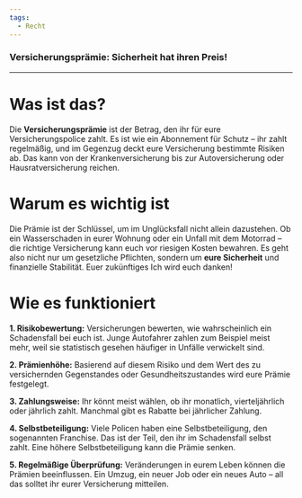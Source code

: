 ```yaml
---
tags:
  - Recht
---
```

### **Versicherungsprämie: Sicherheit hat ihren Preis!**

---

# Was ist das?

Die **Versicherungsprämie** ist der Betrag, den ihr für eure Versicherungspolice zahlt. Es ist wie ein Abonnement für Schutz – ihr zahlt regelmäßig, und im Gegenzug deckt eure Versicherung bestimmte Risiken ab. Das kann von der Krankenversicherung bis zur Autoversicherung oder Hausratversicherung reichen.

# Warum es wichtig ist

Die Prämie ist der Schlüssel, um im Unglücksfall nicht allein dazustehen. Ob ein Wasserschaden in eurer Wohnung oder ein Unfall mit dem Motorrad – die richtige Versicherung kann euch vor riesigen Kosten bewahren. Es geht also nicht nur um gesetzliche Pflichten, sondern um **eure Sicherheit** und finanzielle Stabilität. Euer zukünftiges Ich wird euch danken!

# Wie es funktioniert

**1. Risikobewertung:** Versicherungen bewerten, wie wahrscheinlich ein Schadensfall bei euch ist. Junge Autofahrer zahlen zum Beispiel meist mehr, weil sie statistisch gesehen häufiger in Unfälle verwickelt sind.

**2. Prämienhöhe:** Basierend auf diesem Risiko und dem Wert des zu versichernden Gegenstandes oder Gesundheitszustandes wird eure Prämie festgelegt.

**3. Zahlungsweise:** Ihr könnt meist wählen, ob ihr monatlich, vierteljährlich oder jährlich zahlt. Manchmal gibt es Rabatte bei jährlicher Zahlung.

**4. Selbstbeteiligung:** Viele Policen haben eine Selbstbeteiligung, den sogenannten Franchise. Das ist der Teil, den ihr im Schadensfall selbst zahlt. Eine höhere Selbstbeteiligung kann die Prämie senken.

**5. Regelmäßige Überprüfung:** Veränderungen in eurem Leben können die Prämien beeinflussen. Ein Umzug, ein neuer Job oder ein neues Auto – all das solltet ihr eurer Versicherung mitteilen.